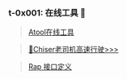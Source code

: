 ### t-0x001: 在线工具 🔧
> [Atool在线工具](http://www.atool.org/)

> [👴Chiser老司机高速行驶>>>](http://www.chiser.cc/)

> [Rap 接口定义](http://rap.taobao.org/workspace/myWorkspace.do?projectld=11793#91691)


